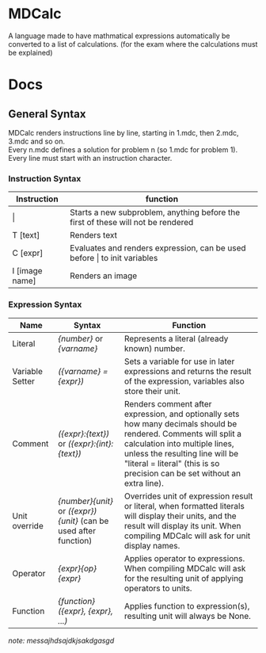 # MDCalc
A language made to have mathmatical expressions automatically be converted to a list of calculations. (for the exam where the calculations must be explained)  
# Docs
## General Syntax
MDCalc renders instructions line by line, starting in 1.mdc, then 2.mdc, 3.mdc and so on.  
Every n.mdc defines a solution for problem n (so 1.mdc for problem 1).  
Every line must start with an instruction character.  
### Instruction Syntax
| Instruction | function |
| - | - |
| \| | Starts a new subproblem, anything before the first of these will not be rendered |
| T [text] | Renders text |
| C [expr] | Evaluates and renders expression, can be used before \| to init variables
| I [image name] | Renders an image |
### Expression Syntax
| Name | Syntax | Function |
| - | - | - |
| Literal | *{number}* or *{varname}* | Represents a literal (already known) number.
| Variable Setter | *({varname} = {expr})* | Sets a variable for use in later expressions and returns the result of the expression, variables also store their unit. |
| Comment | *({expr}:{text})* or *({expr}:{int}:{text})* | Renders comment after expression, and optionally sets how many decimals should be rendered. Comments will split a calculation into multiple lines, unless the resulting line will be "literal = literal" (this is so precision can be set without an extra line). |
| Unit override | *{number}{unit}* or *({expr}){unit}* (can be used after function) | Overrides unit of expression result or literal, when formatted literals will display their units, and the result will display its unit. When compiling MDCalc will ask for unit display names. |
| Operator | *{expr}{op}{expr}* | Applies operator to expressions. When compiling MDCalc will ask for the resulting unit of applying operators to units.  |
| Function | *{function}({expr}, {expr}, ...)* | Applies function to expression(s), resulting unit will always be None. |

*note: messajhdsajdkjsakdgasgd*